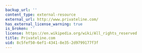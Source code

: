 ```yaml
---
backup_url: ''
content_type: external-resource
external_url: http://www.privateline.com/
has_external_license_warning: true
is_broken: ''
license: https://en.wikipedia.org/wiki/All_rights_reserved
title: Privateline.com
uid: 8c5fef50-6ef1-4341-8e35-2d9799177f3f
---
```


